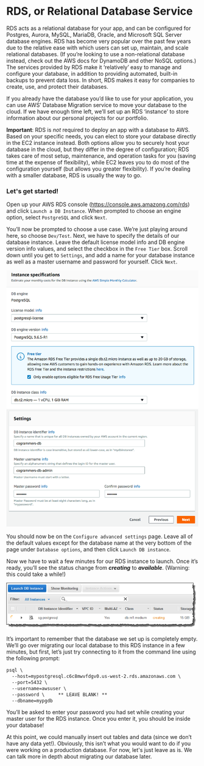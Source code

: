 # RDS, or Relational Database Service

RDS acts as a relational database for your app, and can be configured for Postgres, Aurora, MySQL, MariaDB, Oracle, and Microsoft SQL Server database engines. RDS has become very popular over the past few years due to the relative ease with which users can set up, maintain, and scale relational databases. (If you’re looking to use a non-relational database instead, check out the AWS docs for DynamoDB and other NoSQL options.) The services provided by RDS make it ‘relatively’ easy to manage and configure your database, in addition to providing automated, built-in backups to prevent data loss. In short, RDS makes it easy for companies to create, use, and protect their databases. 

If you already have the database you’d like to use for your application, you can use AWS’ Database Migration service to move your database to the cloud. If we have enough time left, we’ll set up an RDS ‘instance’ to store information about our personal projects for our portfolio. 

**Important**: RDS is _not_ required to deploy an app with a database to AWS. Based on your specific needs, you can elect to store your database directly in the EC2 instance instead. Both options allow you to securely host your database in the cloud, but they differ in the degree of configuration; RDS takes care of most setup, maintenance, and operation tasks for you (saving time at the expense of flexibility), while EC2 leaves you to do most of the configuration yourself (but allows you greater flexibility). If you’re dealing with a smaller database, RDS is usually the way to go.

### Let's get started!

Open up your AWS RDS console (https://console.aws.amazong.com/rds) and click `Launch a DB Instance`. When prompted to choose an engine option, select `PostgreSQL` and click `Next`. 

You’ll now be prompted to choose a use case. We’re just playing around here, so choose `Dev/Test`. Next, we have to specify the details of our database instance. Leave the default license model info and DB engine version info values, and select the checkbox in the `Free Tier` box. Scroll down until you get to `Settings`, and add a name for your database instance as well as a master username and password for yourself. Click `Next`. 

<img src="public/stylesheets/Screen Shot 2018-01-25 at 2.38.21 PM.png"/>

<img src="public/stylesheets/Screen Shot 2018-01-25 at 2.40.00 PM.png"/>

You should now be on the `Configure advanced settings` page. Leave all of the default values except for the database name at the very bottom of the page under `Database options`, and then click `Launch DB instance`. 

Now we have to wait a few minutes for our RDS instance to launch. Once it’s ready, you’ll see the status change from _**creating**_ to _**available**_. (Warning: this could take a while!)

<img src="public/stylesheets/Postgres-Launch06.png"/>

It’s important to remember that the database we set up is completely empty. We’ll go over migrating our local database to this RDS instance in a few minutes, but first, let’s just try connecting to it from the command line using the following prompt:

```
psql \
  --host=mypostgresql.c6c8mwvfdgv0.us-west-2.rds.amazonaws.com \
  --port=5432 \
  --username=awsuser \
  --password \     ** LEAVE BLANK! **
  --dbname=mypgdb 
```

You’ll be asked to enter your password you had set while creating your master user for the RDS instance. Once you enter it, you should be inside your database!


At this point, we could manually insert out tables and data (since we don’t have any data yet!). Obviously, this isn’t what you would want to do if you were working on a production database. For now, let's just leave as is. We can talk more in depth about migrating our database later.


